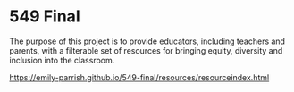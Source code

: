 # 549 Final

The purpose of this project is to provide educators, including teachers and parents, with a filterable set of resources for bringing equity, diversity and inclusion into the classroom.

https://emily-parrish.github.io/549-final/resources/resourceindex.html
